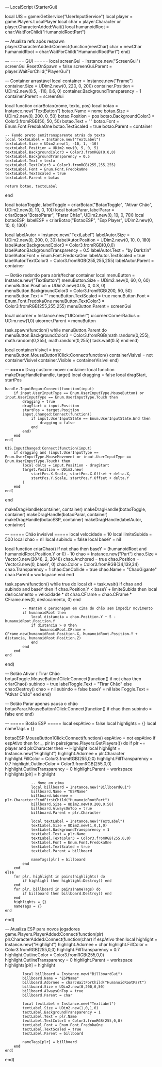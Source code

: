 -- LocalScript (StarterGui)

local UIS = game:GetService("UserInputService")
local player = game.Players.LocalPlayer
local char = player.Character or player.CharacterAdded:Wait()
local humanoidRoot = char:WaitForChild("HumanoidRootPart")

-- Atualiza refs após respawn
player.CharacterAdded:Connect(function(newChar)
	char = newChar
	humanoidRoot = char:WaitForChild("HumanoidRootPart")
end)

-- ===== GUI =====
local screenGui = Instance.new("ScreenGui")
screenGui.ResetOnSpawn = false
screenGui.Parent = player:WaitForChild("PlayerGui")

-- Container arrastável
local container = Instance.new("Frame")
container.Size = UDim2.new(0, 220, 0, 200)
container.Position = UDim2.new(0.5, -110, 0.6, 0)
container.BackgroundTransparency = 1
container.Parent = screenGui

local function criarBotao(nome, texto, pos)
	local botao = Instance.new("TextButton")
	botao.Name = nome
	botao.Size = UDim2.new(0, 200, 0, 50)
	botao.Position = pos
	botao.BackgroundColor3 = Color3.fromRGB(50, 50, 50)
	botao.Text = ""
	botao.Font = Enum.Font.FredokaOne
	botao.TextScaled = true
	botao.Parent = container

	-- Fundo preto semitransparente atrás do texto
	local textoLabel = Instance.new("TextLabel")
	textoLabel.Size = UDim2.new(1, -10, 1, -10)
	textoLabel.Position = UDim2.new(0, 5, 0, 5)
	textoLabel.BackgroundColor3 = Color3.fromRGB(0,0,0)
	textoLabel.BackgroundTransparency = 0.5
	textoLabel.Text = texto
	textoLabel.TextColor3 = Color3.fromRGB(255,255,255)
	textoLabel.Font = Enum.Font.FredokaOne
	textoLabel.TextScaled = true
	textoLabel.Parent = botao

	return botao, textoLabel
end

local botaoToggle, labelToggle = criarBotao("BotaoToggle", "Ativar Chão", UDim2.new(0, 10, 0, 10))
local botaoParar,  labelParar  = criarBotao("BotaoParar",  "Parar Chão",  UDim2.new(0, 10, 0, 70))
local botaoESP,    labelESP    = criarBotao("BotaoESP",    "Esp Player",  UDim2.new(0, 10, 0, 130))

local labelAutor = Instance.new("TextLabel")
labelAutor.Size = UDim2.new(0, 200, 0, 30)
labelAutor.Position = UDim2.new(0, 10, 0, 180)
labelAutor.BackgroundColor3 = Color3.fromRGB(0,0,0)
labelAutor.BackgroundTransparency = 0.5
labelAutor.Text = "by Darkzin"
labelAutor.Font = Enum.Font.FredokaOne
labelAutor.TextScaled = true
labelAutor.TextColor3 = Color3.fromRGB(255,255,255)
labelAutor.Parent = container

-- Botão redondo para abrir/fechar container
local menuButton = Instance.new("TextButton")
menuButton.Size = UDim2.new(0, 60, 0, 60)
menuButton.Position = UDim2.new(0.05, 0, 0.8, 0)
menuButton.BackgroundColor3 = Color3.fromRGB(200, 50, 50)
menuButton.Text = ""
menuButton.TextScaled = true
menuButton.Font = Enum.Font.FredokaOne
menuButton.TextColor3 = Color3.fromRGB(255,255,255)
menuButton.Parent = screenGui

local uicorner = Instance.new("UICorner")
uicorner.CornerRadius = UDim.new(1,0)
uicorner.Parent = menuButton

task.spawn(function()
	while menuButton.Parent do
		menuButton.BackgroundColor3 = Color3.fromRGB(math.random(0,255), math.random(0,255), math.random(0,255))
		task.wait(0.5)
	end
end)

local containerVisivel = true
menuButton.MouseButton1Click:Connect(function()
	containerVisivel = not containerVisivel
	container.Visible = containerVisivel
end)

-- ===== Drag custom: mover container
local function makeDragHandle(handle, target)
	local dragging = false
	local dragStart, startPos

	handle.InputBegan:Connect(function(input)
		if input.UserInputType == Enum.UserInputType.MouseButton1 or input.UserInputType == Enum.UserInputType.Touch then
			dragging = true
			dragStart = input.Position
			startPos = target.Position
			input.Changed:Connect(function()
				if input.UserInputState == Enum.UserInputState.End then
					dragging = false
				end
			end)
		end
	end)

	UIS.InputChanged:Connect(function(input)
		if dragging and (input.UserInputType == Enum.UserInputType.MouseMovement or input.UserInputType == Enum.UserInputType.Touch) then
			local delta = input.Position - dragStart
			target.Position = UDim2.new(
				startPos.X.Scale, startPos.X.Offset + delta.X,
				startPos.Y.Scale, startPos.Y.Offset + delta.Y
			)
		end
	end)
end

makeDragHandle(container, container)
makeDragHandle(botaoToggle, container)
makeDragHandle(botaoParar, container)
makeDragHandle(botaoESP, container)
makeDragHandle(labelAutor, container)

-- ===== Chão invisível =====
local velocidade = 10
local limiteSubida = 500
local chao = nil
local subindo = false
local baseY = nil

local function criarChao()
	if not chao then
		baseY = (humanoidRoot and humanoidRoot.Position.Y or 0) - 10
		chao = Instance.new("Part")
		chao.Size = Vector3.new(2048, 2, 2048)
		chao.Anchored = true
		chao.Position = Vector3.new(0, baseY, 0)
		chao.Color = Color3.fromRGB(34,139,34)
		chao.Transparency = 1
		chao.CanCollide = true
		chao.Name = "ChaoGigante"
		chao.Parent = workspace
	end
end

task.spawn(function()
	while true do
		local dt = task.wait()
		if chao and subindo and baseY then
			if chao.Position.Y < baseY + limiteSubida then
				local deslocamento = velocidade * dt
				chao.CFrame = chao.CFrame * CFrame.new(0, deslocamento, 0)
			end

			-- Mantém o personagem em cima do chão sem impedir movimento
			if humanoidRoot then
				local distancia = chao.Position.Y + 5 - humanoidRoot.Position.Y
				if distancia > 0 then
					humanoidRoot.CFrame = CFrame.new(humanoidRoot.Position.X, humanoidRoot.Position.Y + distancia, humanoidRoot.Position.Z)
				end
			end
		end
	end
end)

-- Botão Ativar / Tirar Chão
botaoToggle.MouseButton1Click:Connect(function()
	if not chao then
		criarChao()
		subindo = true
		labelToggle.Text = "Tirar Chão"
	else
		chao:Destroy()
		chao = nil
		subindo = false
		baseY = nil
		labelToggle.Text = "Ativar Chão"
	end
end)

-- Botão Parar apenas pausa o chão
botaoParar.MouseButton1Click:Connect(function()
	if chao then
		subindo = false
	end
end)

-- ===== Botão ESP =====
local espAtivo = false
local highlights = {}
local nameTags = {}

botaoESP.MouseButton1Click:Connect(function()
	espAtivo = not espAtivo
	if espAtivo then
		for _, plr in pairs(game.Players:GetPlayers()) do
			if plr ~= player and plr.Character then
				-- Highlight
				local highlight = Instance.new("Highlight")
				highlight.Adornee = plr.Character
				highlight.FillColor = Color3.fromRGB(255,0,0)
				highlight.FillTransparency = 0.7
				highlight.OutlineColor = Color3.fromRGB(255,0,0)
				highlight.OutlineTransparency = 0
				highlight.Parent = workspace
				highlights[plr] = highlight

				-- Nome em cima
				local billboard = Instance.new("BillboardGui")
				billboard.Name = "ESPName"
				billboard.Adornee = plr.Character:FindFirstChild("HumanoidRootPart")
				billboard.Size = UDim2.new(0,200,0,50)
				billboard.AlwaysOnTop = true
				billboard.Parent = plr.Character

				local textLabel = Instance.new("TextLabel")
				textLabel.Size = UDim2.new(1,0,1,0)
				textLabel.BackgroundTransparency = 1
				textLabel.Text = plr.Name
				textLabel.TextColor3 = Color3.fromRGB(255,0,0)
				textLabel.Font = Enum.Font.FredokaOne
				textLabel.TextScaled = true
				textLabel.Parent = billboard

				nameTags[plr] = billboard
			end
		end
	else
		for plr, highlight in pairs(highlights) do
			if highlight then highlight:Destroy() end
		end
		for plr, billboard in pairs(nameTags) do
			if billboard then billboard:Destroy() end
		end
		highlights = {}
		nameTags = {}
	end
end)

-- Atualiza ESP para novos jogadores
game.Players.PlayerAdded:Connect(function(plr)
	plr.CharacterAdded:Connect(function(char)
		if espAtivo then
			local highlight = Instance.new("Highlight")
			highlight.Adornee = char
			highlight.FillColor = Color3.fromRGB(255,0,0)
			highlight.FillTransparency = 0.7
			highlight.OutlineColor = Color3.fromRGB(255,0,0)
			highlight.OutlineTransparency = 0
			highlight.Parent = workspace
			highlights[plr] = highlight

			local billboard = Instance.new("BillboardGui")
			billboard.Name = "ESPName"
			billboard.Adornee = char:WaitForChild("HumanoidRootPart")
			billboard.Size = UDim2.new(0,200,0,50)
			billboard.AlwaysOnTop = true
			billboard.Parent = char

			local textLabel = Instance.new("TextLabel")
			textLabel.Size = UDim2.new(1,0,1,0)
			textLabel.BackgroundTransparency = 1
			textLabel.Text = plr.Name
			textLabel.TextColor3 = Color3.fromRGB(255,0,0)
			textLabel.Font = Enum.Font.FredokaOne
			textLabel.TextScaled = true
			textLabel.Parent = billboard

			nameTags[plr] = billboard
		end
	end)
end)
